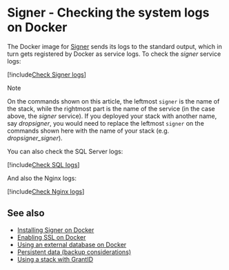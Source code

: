 ﻿# Signer - Checking the system logs on Docker

The Docker image for [Signer](../index.md) sends its logs to the standard output, which in turn gets registered
by Docker as service logs. To check the *signer* service logs:

[!include[Check Signer logs](../../../../../includes/signer/docker/check-logs-signer.md)]

> [!NOTE]
> On the commands shown on this article, the leftmost `signer` is the name of the stack, while the rightmost part is the name
> of the service (in the case above, the *signer* service). If you deployed your stack with another name, say *dropsigner*, you
> would need to replace the leftmost `signer` on the commands shown here with the name of your stack (e.g. *dropsigner_signer*).

You can also check the SQL Server logs:

[!include[Check SQL logs](../../../../../includes/signer/docker/check-logs-sql.md)]

And also the Nginx logs:

[!include[Check Nginx logs](../../../../../includes/signer/docker/check-logs-nginx.md)]

## See also

* [Installing Signer on Docker](index.md)
* [Enabling SSL on Docker](enable-ssl.md)
* [Using an external database on Docker](external-db.md)
* [Persistent data (backup considerations)](persistent-data.md)
* [Using a stack with GrantID](internal-grantid.md)
